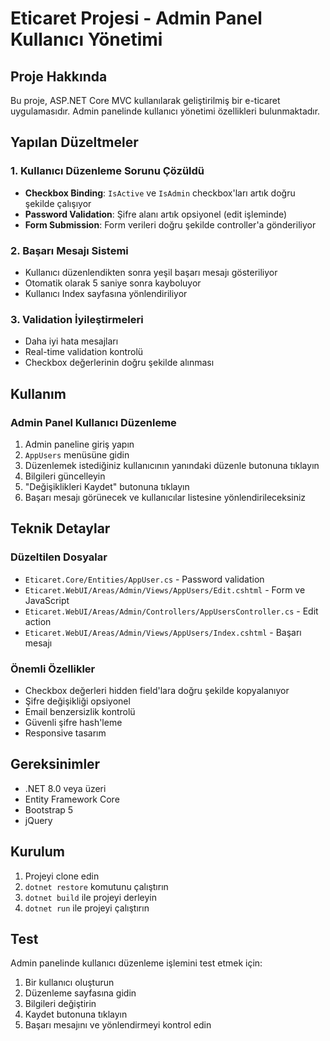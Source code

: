 # Eticaret Projesi - Admin Panel Kullanıcı Yönetimi

## Proje Hakkında
Bu proje, ASP.NET Core MVC kullanılarak geliştirilmiş bir e-ticaret uygulamasıdır. Admin panelinde kullanıcı yönetimi özellikleri bulunmaktadır.

## Yapılan Düzeltmeler

### 1. Kullanıcı Düzenleme Sorunu Çözüldü
- **Checkbox Binding**: `IsActive` ve `IsAdmin` checkbox'ları artık doğru şekilde çalışıyor
- **Password Validation**: Şifre alanı artık opsiyonel (edit işleminde)
- **Form Submission**: Form verileri doğru şekilde controller'a gönderiliyor

### 2. Başarı Mesajı Sistemi
- Kullanıcı düzenlendikten sonra yeşil başarı mesajı gösteriliyor
- Otomatik olarak 5 saniye sonra kayboluyor
- Kullanıcı Index sayfasına yönlendiriliyor

### 3. Validation İyileştirmeleri
- Daha iyi hata mesajları
- Real-time validation kontrolü
- Checkbox değerlerinin doğru şekilde alınması

## Kullanım

### Admin Panel Kullanıcı Düzenleme
1. Admin paneline giriş yapın
2. `AppUsers` menüsüne gidin
3. Düzenlemek istediğiniz kullanıcının yanındaki düzenle butonuna tıklayın
4. Bilgileri güncelleyin
5. "Değişiklikleri Kaydet" butonuna tıklayın
6. Başarı mesajı görünecek ve kullanıcılar listesine yönlendirileceksiniz

## Teknik Detaylar

### Düzeltilen Dosyalar
- `Eticaret.Core/Entities/AppUser.cs` - Password validation
- `Eticaret.WebUI/Areas/Admin/Views/AppUsers/Edit.cshtml` - Form ve JavaScript
- `Eticaret.WebUI/Areas/Admin/Controllers/AppUsersController.cs` - Edit action
- `Eticaret.WebUI/Areas/Admin/Views/AppUsers/Index.cshtml` - Başarı mesajı

### Önemli Özellikler
- Checkbox değerleri hidden field'lara doğru şekilde kopyalanıyor
- Şifre değişikliği opsiyonel
- Email benzersizlik kontrolü
- Güvenli şifre hash'leme
- Responsive tasarım

## Gereksinimler
- .NET 8.0 veya üzeri
- Entity Framework Core
- Bootstrap 5
- jQuery

## Kurulum
1. Projeyi clone edin
2. `dotnet restore` komutunu çalıştırın
3. `dotnet build` ile projeyi derleyin
4. `dotnet run` ile projeyi çalıştırın

## Test
Admin panelinde kullanıcı düzenleme işlemini test etmek için:
1. Bir kullanıcı oluşturun
2. Düzenleme sayfasına gidin
3. Bilgileri değiştirin
4. Kaydet butonuna tıklayın
5. Başarı mesajını ve yönlendirmeyi kontrol edin
